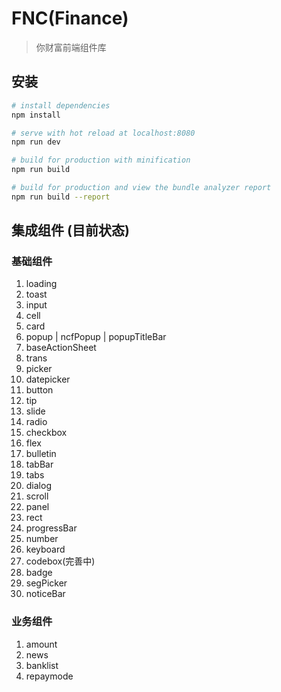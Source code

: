 # FNC(Finance)

> 你财富前端组件库

## 安装

``` bash
# install dependencies
npm install

# serve with hot reload at localhost:8080
npm run dev

# build for production with minification
npm run build

# build for production and view the bundle analyzer report
npm run build --report
```
## 集成组件 (目前状态)
### 基础组件
1. loading
2. toast
3. input
4. cell
5. card
6. popup | ncfPopup | popupTitleBar
7. baseActionSheet
8. trans
9. picker
10. datepicker
11. button
12. tip
13. slide
14. radio
15. checkbox
16. flex
17. bulletin
18. tabBar
19. tabs
20. dialog
21. scroll
22. panel
23. rect
24. progressBar
25. number
26. keyboard
27. codebox(完善中)
28. badge
29. segPicker
30. noticeBar

### 业务组件
1. amount
2. news
3. banklist
4. repaymode

